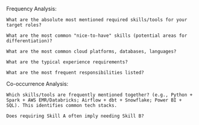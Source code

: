 Frequency Analysis:

    What are the absolute most mentioned required skills/tools for your target roles?

    What are the most common "nice-to-have" skills (potential areas for differentiation)?

    What are the most common cloud platforms, databases, languages?

    What are the typical experience requirements?

    What are the most frequent responsibilities listed?

Co-occurrence Analysis:

    Which skills/tools are frequently mentioned together? (e.g., Python + Spark + AWS EMR/Databricks; Airflow + dbt + Snowflake; Power BI + SQL). This identifies common tech stacks.

    Does requiring Skill A often imply needing Skill B?
